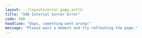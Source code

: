 ```yaml
---
layout: ../layouts/error_page.astro
title: "500 Internal Server Error"
code: 500
headline: "Oops, something went wrong!"
message: "Please wait a moment and try refreshing the page."
---
```

